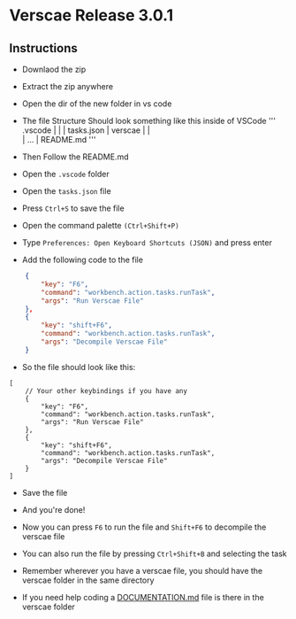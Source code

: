 # Verscae Release 3.0.1
## Instructions
- Downlaod the zip
- Extract the zip anywhere
- Open the dir of the new folder in vs code
- The file Structure Should look something like this inside of VSCode
'''
.vscode
|  |
|  tasks.json
|
verscae
|  |	
|  ...
|
README.md
'''

- Then Follow the README.md
- Open the `.vscode` folder
- Open the `tasks.json` file
- Press `Ctrl+S` to save the file

- Open the command palette `(Ctrl+Shift+P)`
- Type `Preferences: Open Keyboard Shortcuts (JSON)` and press enter
- Add the following code to the file
```json
    {
        "key": "F6",
        "command": "workbench.action.tasks.runTask",
        "args": "Run Verscae File"
    },
    {
        "key": "shift+F6",
        "command": "workbench.action.tasks.runTask",
        "args": "Decompile Verscae File"
    }
```

- So the file should look like this:

```jsonc
[
    // Your other keybindings if you have any
    {
        "key": "F6",
        "command": "workbench.action.tasks.runTask",
        "args": "Run Verscae File"
    },
    {
        "key": "shift+F6",
        "command": "workbench.action.tasks.runTask",
        "args": "Decompile Verscae File"
    }
]
```
- Save the file
- And you're done!

- Now you can press `F6` to run the file and `Shift+F6` to decompile the verscae file
- You can also run the file by pressing `Ctrl+Shift+B` and selecting the task

- Remember wherever you have a verscae file, you should have the verscae folder in the same directory

- If you need help coding a [DOCUMENTATION.md](DOCUMENTATION.md) file is there in the verscae folder
